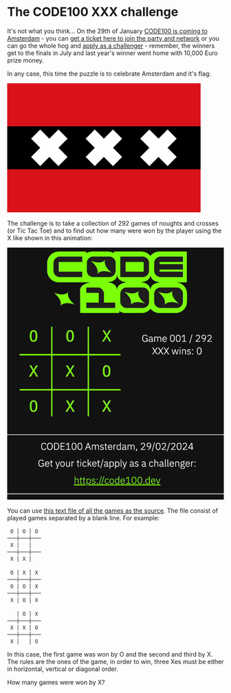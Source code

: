 # The CODE100 XXX challenge

It's not what you think… On the 29th of January [CODE100 is coming to Amsterdam](https://code100.dev) - you can [get a ticket here to join the party and network](https://ti.to/wearedevelopers/code100-amsterdam) or you can go the whole hog and [apply as a challenger](https://www.wearedevelopers.com/events/code100-challenger) - remember, the winners get to the finals in July and last year's winner went home with 10,000 Euro prize money.

In any case, this time the puzzle is to celebrate Amsterdam and it's flag:

![Flag of Amsterdam, two red bars with a black bar containing three white X](amsterdam.png)

The challenge is to take a collection of 292 games of noughts and crosses (or Tic Tac Toe) and to find out how many were won by the player using the X like shown in this animation:

![Animation of 292 games of Tic Tac Toe and the result of how many were won by the player x](xxx-challenge.gif)

You can use [this text file of all the games as the source](games.txt). The file consist of played games separated by a blank line. For example:

```
 O │ O │ O 
───┼───┼───
 X │   │   
───┼───┼───
 X │ X │   

 O │ X │ X 
───┼───┼───
 O │ O │ X 
───┼───┼───
 X │ O │ X 

   │ O │ X 
───┼───┼───
 X │ X │ O 
───┼───┼───
 X │   │ O 
```

In this case, the first game was won by O and the second and third by X. The rules are the ones of the game, in order to win, three Xes must be either in horizontal, vertical or diagonal order. 

How many games were won by X? 


